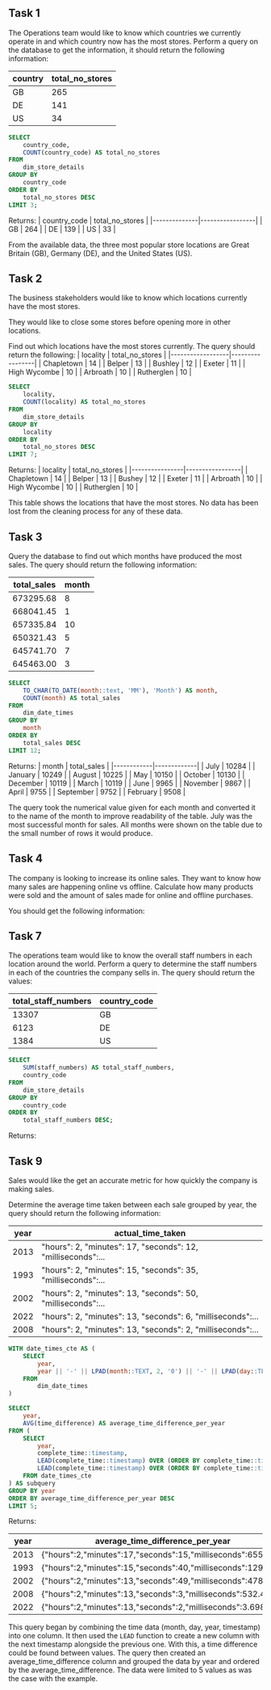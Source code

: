 ## Task 1
The Operations team would like to know which countries we currently operate in and which country now has the most stores. Perform a query on the database to get the information, it should return the following information:

| country  | total_no_stores |
|----------|-----------------|
| GB       |             265 |
| DE       |             141 |
| US       |              34 |


```sql
SELECT
    country_code,
    COUNT(country_code) AS total_no_stores
FROM
    dim_store_details
GROUP BY
    country_code
ORDER BY
    total_no_stores DESC
LIMIT 3;
```
Returns:
| country_code | total_no_stores |
|--------------|-----------------|
| GB           |             264 |
| DE           |             139 |
| US           |              33 |

From the available data, the three most popular store locations are Great Britain (GB), Germany (DE), and the United States (US).

## Task 2
The business stakeholders would like to know which locations currently have the most stores.

They would like to close some stores before opening more in other locations.

Find out which locations have the most stores currently. The query should return the following:
| locality         | total_no_stores |
|------------------|-----------------|
| Chapletown       |              14 |
| Belper           |              13 |
| Bushley          |              12 |
| Exeter           |              11 |
| High Wycombe     |              10 |
| Arbroath         |              10 |
| Rutherglen       |              10 |

```sql
SELECT
    locality,
    COUNT(locality) AS total_no_stores
FROM
    dim_store_details
GROUP BY
    locality
ORDER BY
    total_no_stores DESC
LIMIT 7; 
```
Returns:
| locality       | total_no_stores |
|----------------|-----------------|
| Chapletown     |              14 |
| Belper         |              13 |
| Bushey         |              12 |
| Exeter         |              11 |
| Arbroath       |              10 |
| High Wycombe   |              10 |
| Rutherglen     |              10 |

This table shows the locations that have the most stores. No data has been lost from the cleaning process for any of these data.

## Task 3
Query the database to find out which months have produced the most sales. The query should return the following information:

| total_sales | month |
|-------------|-------|
|   673295.68 |     8 |
|   668041.45 |     1 |
|   657335.84 |    10 |
|   650321.43 |     5 |
|   645741.70 |     7 |
|   645463.00 |     3 |

```sql
SELECT
    TO_CHAR(TO_DATE(month::text, 'MM'), 'Month') AS month,
    COUNT(month) AS total_sales    
FROM
    dim_date_times
GROUP BY
    month
ORDER BY
    total_sales DESC
LIMIT 12;
```
Returns:
| month      | total_sales |
|------------|-------------|
| July       |       10284 |
| January    |       10249 |
| August     |       10225 |
| May        |       10150 |
| October    |       10130 |
| December   |       10119 |
| March      |       10119 |
| June       |        9965 |
| November   |        9867 |
| April      |        9755 |
| September  |        9752 |
| February   |        9508 |

The query took the numerical value given for each month and converted it to the name of the month to improve readability of the table. July was the most successful month for sales. All months were shown on the table due to the small number of rows it would produce.

## Task 4

The company is looking to increase its online sales.
They want to know how many sales are happening online vs offline.
Calculate how many products were sold and the amount of sales made for online and offline purchases.

You should get the following information:



## Task 7
The operations team would like to know the overall staff numbers in each location around the world. Perform a query to determine the staff numbers in each of the countries the company sells in.
The query should return the values:

| total_staff_numbers | country_code |
|---------------------|--------------|
|               13307 |           GB |
|                6123 |           DE |
|                1384 |           US |

```sql
SELECT
    SUM(staff_numbers) AS total_staff_numbers,
    country_code
FROM
    dim_store_details
GROUP BY
    country_code
ORDER BY
    total_staff_numbers DESC;
```

Returns:

## Task 9
Sales would like the get an accurate metric for how quickly the company is making sales.

Determine the average time taken between each sale grouped by year, the query should return the following information:

| year | actual_time_taken                                       |
|------|---------------------------------------------------------|
| 2013 | "hours": 2, "minutes": 17, "seconds": 12, "milliseconds":... |
| 1993 | "hours": 2, "minutes": 15, "seconds": 35, "milliseconds":... |
| 2002 | "hours": 2, "minutes": 13, "seconds": 50, "milliseconds":... |
| 2022 | "hours": 2, "minutes": 13, "seconds": 6,  "milliseconds":... |
| 2008 | "hours": 2, "minutes": 13, "seconds": 2,  "milliseconds":... |


```sql
WITH date_times_cte AS (
    SELECT
        year,
        year || '-' || LPAD(month::TEXT, 2, '0') || '-' || LPAD(day::TEXT, 2, '0') || ' ' || timestamp AS complete_time
    FROM
        dim_date_times
)

SELECT
    year,
    AVG(time_difference) AS average_time_difference_per_year
FROM (
    SELECT
        year,
        complete_time::timestamp,
        LEAD(complete_time::timestamp) OVER (ORDER BY complete_time::timestamp) AS next_complete_time,
        LEAD(complete_time::timestamp) OVER (ORDER BY complete_time::timestamp) - complete_time::timestamp AS time_difference
    FROM date_times_cte
) AS subquery
GROUP BY year
ORDER BY average_time_difference_per_year DESC
LIMIT 5;
```
Returns:

| year | average_time_difference_per_year                                   |
|------|---------------------------------------------------------------------|
| 2013 | {"hours":2,"minutes":17,"seconds":15,"milliseconds":655.442}     |
| 1993 | {"hours":2,"minutes":15,"seconds":40,"milliseconds":129.515}    |
| 2002 | {"hours":2,"minutes":13,"seconds":49,"milliseconds":478.228}    |
| 2008 | {"hours":2,"minutes":13,"seconds":3,"milliseconds":532.442}     |
| 2022 | {"hours":2,"minutes":13,"seconds":2,"milliseconds":3.698}       |

This query began by combining the time data (month, day, year, timestamp) into one column. It then used the `LEAD` function to create a new column with the next timestamp alongside the previous one. With this, a time difference could be found between values. The query then created an average_time_difference column and grouped the data by year and ordered by the average_time_difference. The data were limited to 5 values as was the case with the example.